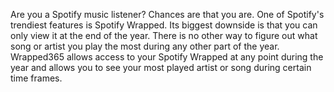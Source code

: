 Are you a Spotify music listener? Chances are that you are. One of Spotify's trendiest features is Spotify Wrapped. Its biggest downside is that
you can only view it at the end of the year. There is no other way to figure out what song or artist you play the most during any other part of
the year. Wrapped365 allows access to your Spotify Wrapped at any point during the year and allows you to see your most played artist or
song during certain time frames.
